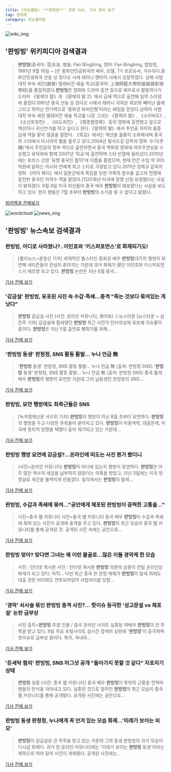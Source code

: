 ```yaml
---
title: (이슈클립) '**판빙빙**' 관련 이슈, 기사 모아 보기
tag: 판빙빙
category: 이슈클리핑
---
```

![wiki_img](https://user-images.githubusercontent.com/42597476/44503234-41136a80-a6d0-11e8-9071-6fc6418eafe4.png)
## **'**판빙빙**'** 위키피디아 검색결과
>**판빙빙**(중국어: 范冰冰, 병음: Fàn Bīngbīng, 영어: Fan Bingbing, 범빙빙, 1981년 9월 16일 ~ )은 중화인민공화국의 배우, 모델, TV 프로듀서, 가수이다.중화인민공화국 산둥 성 칭다오 시에 태어나 옌타이 시에서 성장하였다. 상해 사범대학 부속 셰진(謝晉) 텔레비전 예술 학교(중국어: 上海師範大學附屬謝晉影視學校)를 졸업하였다.**판빙빙**은 영화와 드라마 출연 등으로 배우로서 활동하다가 드라마 《황제의 딸》과 《황제의 딸 2》에서 금쇄 역으로 출연해 일약 스타덤에 올랐다.1981년 중국 산둥 성 칭다오 시에서 태어나 귀여운 외모와 빼어난 몸매 그리고 뛰어난 연기력으로 ‘중화권 바비인형’이라는 애칭을 얻었다.상하이 사범 대학 부속 셰진 텔레비전 예술 학교를 나온 그녀는 《황제의 딸》, 《소이비도》, 《소년포청천》, 《비도외전》, 《평종협영록》 등의 영화에 출연했고 앞으로 액션이나 귀신연기를 하고 싶다고 한다.《황제의 딸》에서 주인공 자미의 몸종 금쇄 역을 맡아 얼굴을 알렸다. 《묵공》에서는 액션을 훌륭히 소화해내며 중국의 스타에서 아시아의 별을 꿈꾸고 있다.2004년 펑샤오강 감독의 영화 ‘수기(手機)’에서 주인공의 정부 역으로 출연하면서 중국 백화장 영화제 여우주연상을 수상했고 유덕화와 함께 2007년 ‘묵공’에 출연하며 스타 반열에 올라섰다.2010년에는 포브스 선정 ‘유명 중국인 톱10’에 이름을 올렸으며, 현재 연간 수입 약 300억원에 달하는 아시아 연예계 최고 스타로 각광받고 있다.2011년 강제규 감독의 영화 《마이 웨이》에서 일본군에게 죽임을 당한 가족의 원수를 갚고자 전쟁에 참전한 중국인 저격수 역을 맡았다.[1]2018년 미국에 망명 신청 요청했다는 사실이 밝혀졌다. 9월 9일 미국 외신들이 중국 배우 **판빙빙**이 체포됐다는 사실을 보도하고 있다. 현지 팬들은 7월 초부터 **판빙빙**의 소식을 알 수 없다고 밝혔다.

<a href="https://ko.wikipedia.org/wiki/판빙빙" target="_blank">위키백과 전체보기</a>

![wordcloud](https://s3.ap-northeast-2.amazonaws.com/lyrics101-wordcloud/2018-09-10-1536523865.png)
![news_img](https://user-images.githubusercontent.com/42597476/44507050-1206f400-a6e4-11e8-8d98-7ffbfebb353f.png)
## **'**판빙빙**'** 뉴스속보 검색결과
### **판빙빙**, 어디로 사라졌나?..이민호와 '키스퍼포먼스'로 화제되기도!

>[폴리뉴스=윤청신 기자] 세계적인 톱스타인 중화권 배우 **판빙빙**(37)의 행방이 묘연해 네티즌들의 관심이 쏟아지는 가운데 과거 화제가 됐던 이민호와 키스퍼포먼스가 재조명 되고 있다. **판빙빙** 논란은 지난 6월 중국...

<a href="http://www.polinews.co.kr/news/article.html?no=366860" target="_blank">기사 전체 보기</a>

### '감금설' **판빙빙**, 유포된 사진 속 수갑·족쇄…충격 "죽는 것보다 묶여있는 게 낫다"

>**판빙빙** 감금설 사진 (사진: 온라인 커뮤니티, 웨이보) ⓒ뉴스타운 [뉴스타운 = 심진주 기자] 감금설에 휩싸였던 **판빙빙** 최근 사진이 인터넷상에 유포돼 이슈몰이 중이다.   **판빙빙**은 지난 5월 출연료 뻥튀기를 위해...

<a href="http://www.newstown.co.kr/news/articleView.html?idxno=339845" target="_blank">기사 전체 보기</a>

### '**판빙빙** 동생' 판청청, SNS 활동 활발… 누나 언급 無

>'**판빙빙** 동생' 판청청, SNS 활동 활발… 누나 언급 無 (출처: 판청청 SNS) '**판빙빙** 동생' 판청청, SNS 활동 활발… 누나 언급 無 (출처: 판청청 SNS) 중국 톱여배우 **판빙빙**의 행방이 묘연한 가운데 그의 남동생인 판청청의 SNS...

<a href="http://www.newscj.com/news/articleView.html?idxno=553544" target="_blank">기사 전체 보기</a>

### **판빙빙**, 묘연 행방에도 최측근들은 SNS

>[녹색경제신문 서수민 기자] **판빙빙**의 행방이 지난 8월 초부터 묘연하다. **판빙빙**의 행방을 두고 다양한 추측들이 쏟아지고 있다. **판빙빙**이 이중계약, 대출문제, 미국에 정치적 망명을 택했다 등이 제기되고 있는 가운데...

<a href="http://www.greened.kr/news/articleView.html?idxno=74791" target="_blank">기사 전체 보기</a>

### **판빙빙** 행방 묘연에 감금설?…온라인에 떠도는 사진 뭔가 봤더니

>(사진=온라인 커뮤니티) **판빙빙**이 어디에 있는지 행방이 묘연하다. **판빙빙**은 아주 많은 액수의 세금을 납부하지 않았다는 의혹을 받았고, 지난 3일에는 미국 망명설로 세간을 들썩이게 만들었다. 일각에서는 **판빙빙**이 탈세...

<a href="http://www.anewsa.com/detail.php?number=1369654&thread=07r05" target="_blank">기사 전체 보기</a>

### **판빙빙**, 수갑과 족쇄에 묶여…"공안에게 체포된 **판빙빙**이 끔찍한 고통을…"

>사진=중국 웹 커뮤니티 사진=중국 웹 커뮤니티 중국 배우 **판빙빙**이 수갑과 족쇄에 묶여 있는 사진이 공개돼 충격을 주고 있다. **판빙빙**의 최근 모습이 중국 웹 커뮤니티를 통해 공개된 것. 공개된 사진 속에는 공안으로...

<a href="http://www.whitepaper.co.kr/news/articleView.html?idxno=114772" target="_blank">기사 전체 보기</a>

### **판빙빙** 맞아? 맞다면 그녀는 왜 이런 몰골로…많은 이들 경악케 한 모습

>사진 : 인터넷 게시판 사진 : 인터넷 게시판 **판빙빙** 의문의 실종이 연일 온라인상 화제가 되고 있다.   아직... 다만 최근 중국 한 관영 매체가 **판빙빙**이 탈세 외에도 대출 관련 비리와도 연루되어있어 사법처리를 당할...

<a href="http://www.mediajeju.com/news/articleView.html?idxno=309518" target="_blank">기사 전체 보기</a>

### '경악' 쇠사슬 묶인 **판빙빙** 충격 사진?... 핫이슈 등극한 '성고문설 vs 체포설' 논란 급부상

>사진 출처=**판빙빙** 추정 인물 / 중국 온라인 사이트 실종된 여배우 **판빙빙**이 큰 주목을 받고 있다. 9일 주요 포털사이트 실시간 검색어 상위에 '**판빙빙**'이 등극하며 핫이슈로 급부상 중이다. 특히, 국내외...

<a href="http://www.siminilbo.co.kr/news/articleView.html?idxno=578970" target="_blank">기사 전체 보기</a>

### '돈세탁 혐의' **판빙빙**, SNS 머그샷 공개 "돌아가지 못할 것 같다" 자포자기 상태

>**판빙빙** 실종 (사진: 중국 웹 커뮤니티) 중국 배우 **판빙빙**이 뜻밖의 근황을 전하며 팬들의 탄식을 자아내고 있다. 실종된 것으로 알려진 **판빙빙**의 최근 모습이 중국 웹 커뮤니티를 통해 공개됐다. 공개된 사진에는 공안으로...

<a href="http://www.jemin.com/news/articleView.html?idxno=537931" target="_blank">기사 전체 보기</a>

### **판빙빙** 동생 판청청, 누나에게 꼭 안겨 있는 모습 화제…'미래가 보이는 외모'

>**판빙빙**이 감금설로 큰 주목을 받고 있는 가운데 그의 동생 판청청의 과거 모습이 다시금 화제다. 과거 한 온라인 커뮤니티에는 '미래가 보이는 **판빙빙** 동생'이라는 제목으로 여러 장의 사진이 게재됐다. 공개된 사진에는...

<a href="http://www.topstarnews.net/news/articleView.html?idxno=478794" target="_blank">기사 전체 보기</a>


